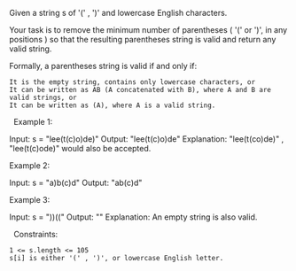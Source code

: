 Given a string s of '(' , ')' and lowercase English characters.

Your task is to remove the minimum number of parentheses ( '(' or ')', in any positions ) so that the resulting parentheses string is valid and return any valid string.

Formally, a parentheses string is valid if and only if:


	It is the empty string, contains only lowercase characters, or
	It can be written as AB (A concatenated with B), where A and B are valid strings, or
	It can be written as (A), where A is a valid string.


 
Example 1:

Input: s = "lee(t(c)o)de)"
Output: "lee(t(c)o)de"
Explanation: "lee(t(co)de)" , "lee(t(c)ode)" would also be accepted.


Example 2:

Input: s = "a)b(c)d"
Output: "ab(c)d"


Example 3:

Input: s = "))(("
Output: ""
Explanation: An empty string is also valid.


 
Constraints:


	1 <= s.length <= 105
	s[i] is either '(' , ')', or lowercase English letter.

